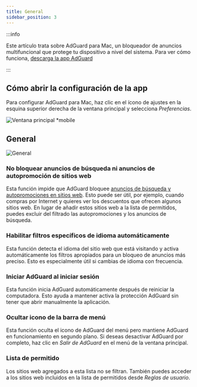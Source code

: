```yaml
---
title: General
sidebar_position: 3
---
```


:::info

Este artículo trata sobre AdGuard para Mac, un bloqueador de anuncios multifuncional que protege tu dispositivo a nivel del sistema. Para ver cómo funciona, [descarga la app AdGuard](https://agrd.io/download-kb-adblock)

:::

## Cómo abrir la configuración de la app

Para configurar AdGuard para Mac, haz clic en el ícono de ajustes en la esquina superior derecha de la ventana principal y selecciona _Preferencias_.

![Ventana principal \*mobile](https://cdn.adtidy.org/content/kb/ad_blocker/mac/main.png)

## General

![General](https://cdn.adtidy.org/content/kb/ad_blocker/mac/general.png)

### No bloquear anuncios de búsqueda ni anuncios de autopromoción de sitios web

Esta función impide que AdGuard bloquee [anuncios de búsqueda y autopromociones en sitios web](/general/ad-filtering/search-ads). Esto puede ser útil, por ejemplo, cuando compras por Internet y quieres ver los descuentos que ofrecen algunos sitios web. En lugar de añadir estos sitios web a la lista de permitidos, puedes excluir del filtrado las autopromociones y los anuncios de búsqueda.

### Habilitar filtros específicos de idioma automáticamente

Esta función detecta el idioma del sitio web que está visitando y activa automáticamente los filtros apropiados para un bloqueo de anuncios más preciso. Esto es especialmente útil si cambias de idioma con frecuencia.

### Iniciar AdGuard al iniciar sesión

Esta función inicia AdGuard automáticamente después de reiniciar la computadora. Esto ayuda a mantener activa la protección AdGuard sin tener que abrir manualmente la aplicación.

### Ocultar icono de la barra de menú

Esta función oculta el icono de AdGuard del menú pero mantiene AdGuard en funcionamiento en segundo plano. Si deseas desactivar AdGuard por completo, haz clic en _Salir de AdGuard_ en el menú de la ventana principal.

### Lista de permitido

Los sitios web agregados a esta lista no se filtran. También puedes acceder a los sitios web incluidos en la lista de permitidos desde _Reglas de usuario_.
